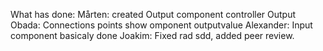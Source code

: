 What has done:
  Mårten: created Output component controller Output
  Obada: Connections points show omponent outputvalue
  Alexander: Input component basicaly done
  Joakim: Fixed rad sdd, added peer review.
  
